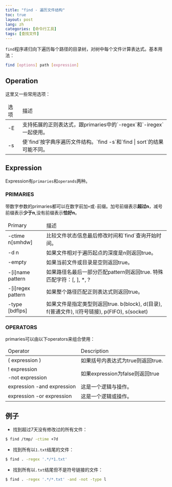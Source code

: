 ```yaml
---
title: "find - 遍历文件结构"
toc: true
layout: post
lang: zh
categories: [命令行工具]
tags: [查找文件]
---
```


`find`程序递归向下遍历每个路径的目录树，对树中每个文件计算表达式。基本用法：
```bash
find [options] path [expression]
```

## Operation
这里又一些常用选项：
<table>
  <thead><tr>
    <td>选项</td>
    <td>描述</td>
  </tr></thead>
  <tr>
    <td>-E</td>
    <td>支持拓展的正则表达式，跟primaries中的`-regex`和`-iregex`一起使用。</td>
  </tr>
  <tr>
    <td>-s</td>
    <td>使`find`按字典序遍历文件结构。`find -s`和`find | sort`的结果可能不同。</td>
  </tr>
</table>

## Expression
Expression有`primaries`和`operands`两种。

### PRIMARIES
带数字参数的primaries都可以在数字前加`+`或`-`前缀。加号前缀表示**超过n**，减号前缀表示**少于n**,没有前缀表示**恰好n**。

<table>
  <thead><tr>
    <td>Primary</td>
    <td>描述</td>
  </tr></thead>
  <tr>
    <td>-ctime n[smhdw]</td>
    <td>比较文件状态信息最后修改时间和`find`查询开始时间。</td>
  </tr>
  <tr>
    <td>-d n</td>
    <td>如果文件相对于遍历起点的深度是n则返回true。</td>
  </tr>
  <tr>
    <td>-empty</td>
    <td>如果当前文件或目录是空则返回true。</td>
  </tr>
  <tr>
    <td>-[i]name pattern</td>
    <td>如果路径名最后一部分匹配pattern则返回true. 特殊匹配字符：[, ], *, ?</td>
  </tr>
  <tr>
    <td>-[i]regex pattern</td>
    <td>如果整个路径匹配正则表达式则返回true。</td>
  </tr>
  <tr>
    <td>-type [bdflps]</td>
    <td>如果文件是指定类型则返回true. b(block), d(目录), f(普通文件), l(符号链接), p(FIFO), s(socket)</td>
  </tr>
</table>

### OPERATORS
primaries可以由以下operators来组合使用：
<table>
  <thead><tr>
    <td>Operator</td>
    <td>Description</td>
  </tr></thead>
  <tr>
    <td>( expression )</td>
    <td>如果括号内表达式为true则返回true.</td>
  </tr>
  <tr>
    <td>! expression</td>
    <td rowspan='2'>如果expression为false则返回true</td>
  </tr>
  <tr>
    <td>-not expression</td>
  </tr>
  <tr>
    <td>expression -and expression</td>
    <td>这是一个逻辑与操作。</td>
  </tr>
  <tr>
    <td>expression -or expression</td>
    <td>这是一个逻辑或操作。</td>
  </tr>
</table>

## 例子
- 找到超过7天没有修改过的所有文件：
```bash
$ find /tmp/ -ctime +7d
```

- 找到所有以`1.txt`结尾的文件：
```bash
$ find . -regex '.*/*1.txt'
```

- 找到所有以`.txt`结尾但不是符号链接的文件：
```bash
$ find . -regex '.*/*.txt' -and -not -type l
```
